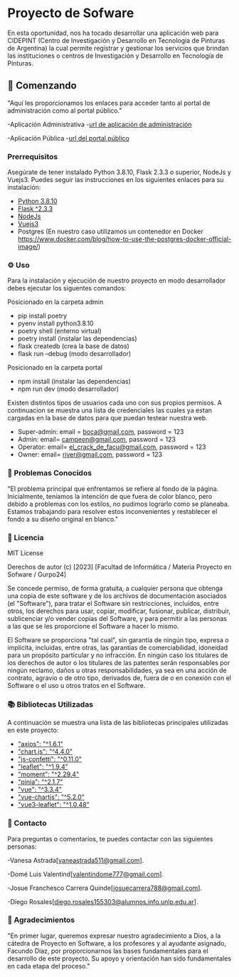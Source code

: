 # Proyecto de Sofware

En esta oportunidad, nos ha tocado desarrollar una aplicación web para CIDEPINT (Centro de Investigación y Desarrollo en Tecnología de Pinturas de Argentina) la cual permite registrar y gestionar los servicios que brindan las instituciones o centros de Investigación y Desarrollo en Tecnología de Pinturas.

## 🚀 Comenzando

"Aquí les proporcionamos los enlaces para acceder tanto al portal de administración como al portal público."

-Aplicación Administrativa
-[url de aplicación de administración](https://admin-grupo24.proyecto2023.linti.unlp.edu.ar)

-Aplicación Pública
-[url del portal público](https://grupo24.proyecto2023.linti.unlp.edu.ar)

### Prerrequisitos

Asegúrate de tener instalado Python 3.8.10, Flask 2.3.3 o superior, NodeJs y Vuejs3.
Puedes seguir las instrucciones en los siguientes enlaces para su instalación:

- [Python 3.8.10](https://www.python.org/)
- [Flask ^2.3.3](https://flask.palletsprojects.com)
- [NodeJs](https://nodejs.org/en)
- [Vuejs3](https://vuejs.org/)
- Postgres (En nuestro caso utilizamos un contenedor en Docker https://www.docker.com/blog/how-to-use-the-postgres-docker-official-image/)

### ⚙️ Uso

Para la instalación y ejecución de nuestro proyecto en modo desarrollador debes ejecutar los siguentes comandos:

Posicionado en la carpeta admin 
-  pip install poetry
-  pyenv install python3.8.10
-  poetry shell (enterno virtual)
-  poetry install (instalar las dependencias)
-  flask createdb (crea la base de datos)
-  flask run –debug (modo desarrollador)

Posicionado en la carpeta portal 
- npm install (instalar las dependencias)
- npm run dev (modo desarrollador)


Existen distintos tipos de usuarios cada uno con sus propios permisos. A continuacion se muestra una lista de credenciales las cuales ya estan cargadas en la base de datos para que puedan testear nuestra web.

* Super-admin: email = boca@gmail.com, password = 123
* Admin: email= campeon@gmail.com, password = 123
* Operator: email= el_crack_de_facu@gmail.com, password = 123
* Owner: email= river@gmail.com, password = 123

### 🐛 Problemas Conocidos

"El problema principal que enfrentamos se refiere al fondo de la página. Inicialmente, teníamos la intención de que fuera de color blanco, pero debido a problemas con los estilos, no pudimos lograrlo como se planeaba. Estamos trabajando para resolver estos inconvenientes y restablecer el fondo a su diseño original en blanco."

### 📄 Licencia

MIT License

Derechos de autor (c) [2023] [Facultad de Informática / Materia Proyecto en Sofware / Gurpo24]

Se concede permiso, de forma gratuita, a cualquier persona que obtenga una copia de este software y de los archivos de documentación asociados (el "Software"), para tratar el Software sin restricciones, incluidos, entre otros, los derechos para usar, copiar, modificar, fusionar, publicar, distribuir, sublicenciar y/o vender copias del Software, y para permitir a las personas a las que se les proporcione el Software a hacer lo mismo.

El Software se proporciona "tal cual", sin garantía de ningún tipo, expresa o implícita, incluidas, entre otras, las garantías de comerciabilidad, idoneidad para un propósito particular y no infracción. En ningún caso los titulares de los derechos de autor o los titulares de las patentes serán responsables por ningún reclamo, daños u otras responsabilidades, ya sea en una acción de contrato, agravio o de otro tipo, derivados de, fuera de o en conexión con el Software o el uso u otros tratos en el Software.


### 📚 Bibliotecas Utilizadas

A continuación se muestra una lista de las bibliotecas principales utilizadas en este proyecto:

- ["axios": "^1.6.1"](https://axios-http.com/docs/intro)
- ["chart.js": "^4.4.0"](https://www.chartjs.org/)
- ["js-confetti": "^0.11.0"](https://www.npmjs.com/package/js-confetti)
- ["leaflet": "^1.9.4"](https://leafletjs.com/)
- ["moment": "^2.29.4"](https://momentjs.com/)
- ["pinia": "^2.1.7"](https://pinia.vuejs.org/)
- ["vue": "^3.3.4"](https://es.vuejs.org/v2/guide/)
- ["vue-chartjs": "^5.2.0"](https://vue-chartjs.org/)
- ["vue3-leaflet": "^1.0.48"](https://www.npmjs.com/package/@vue-leaflet/vue-leaflet)

### 📧 Contacto

Para preguntas o comentarios, te puedes contactar  con las siguientes personas:

-Vanesa Astrada[vaneastrada511@gmail.com].

-Domé Luis Valentind[valentindome777@gmail.com].

-Josue Franchesco Carrera Quinde[josuecarrera788@gmail.com].

-Diego Rosales[diego.rosales155303@alumnos.info.unlp.edu.ar].

### 🙏 Agradecimientos

"En primer lugar, queremos expresar nuestro agradecimiento a Dios, a la cátedra de Proyecto en Software, a los profesores y al ayudante asignado, Facundo Diaz, por proporcionarnos las bases fundamentales para el desarrollo de este proyecto. Su apoyo y orientación han sido fundamentales en cada etapa del proceso."

